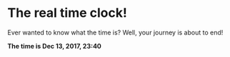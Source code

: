 # The real time clock!

Ever wanted to know what the time is? Well, your journey is about to end!

**The time is Dec 13, 2017, 23:40**